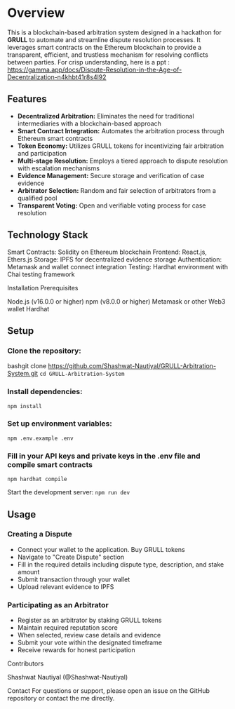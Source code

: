 # Overview
This is a blockchain-based arbitration system designed in a hackathon for **GRULL** to automate and streamline dispute resolution processes. It leverages smart contracts on the Ethereum blockchain to provide a transparent, efficient, and trustless mechanism for resolving conflicts between parties. For crisp understanding, here is a ppt : https://gamma.app/docs/Dispute-Resolution-in-the-Age-of-Decentralization-n4khbt41r8s4l92
## Features

- __Decentralized Arbitration:__  Eliminates the need for traditional intermediaries with a blockchain-based approach
- __Smart Contract Integration:__  Automates the arbitration process through Ethereum smart contracts
- __Token Economy:__  Utilizes GRULL tokens for incentivizing fair arbitration and participation
- __Multi-stage Resolution:__  Employs a tiered approach to dispute resolution with escalation mechanisms
- __Evidence Management:__  Secure storage and verification of case evidence
- __Arbitrator Selection:__  Random and fair selection of arbitrators from a qualified pool
- __Transparent Voting:__  Open and verifiable voting process for case resolution

## Technology Stack

Smart Contracts: Solidity on Ethereum blockchain
Frontend: React.js, Ethers.js
Storage: IPFS for decentralized evidence storage
Authentication: Metamask and wallet connect integration
Testing: Hardhat environment with Chai testing framework

Installation
Prerequisites

Node.js (v16.0.0 or higher)
npm (v8.0.0 or higher)
Metamask or other Web3 wallet
Hardhat 

## Setup

### Clone the repository:
bashgit clone https://github.com/Shashwat-Nautiyal/GRULL-Arbitration-System.git
`cd GRULL-Arbitration-System`

### Install dependencies:
`npm install`

### Set up environment variables:
`npm .env.example .env`
### Fill in your API keys and private keys in the .env file and compile smart contracts
`npm hardhat compile`


Start the development server:
`npm run dev`

## Usage
### Creating a Dispute

- Connect your wallet to the application. Buy GRULL tokens
- Navigate to "Create Dispute" section
- Fill in the required details including dispute type, description, and stake amount
- Submit transaction through your wallet
- Upload relevant evidence to IPFS

### Participating as an Arbitrator

- Register as an arbitrator by staking GRULL tokens
- Maintain required reputation score
- When selected, review case details and evidence
- Submit your vote within the designated timeframe
- Receive rewards for honest participation


Contributors

Shashwat Nautiyal (@Shashwat-Nautiyal)

Contact
For questions or support, please open an issue on the GitHub repository or contact the me directly.


